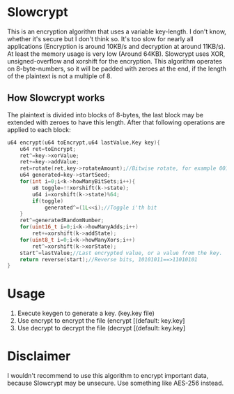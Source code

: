 # Slowcrypt
This is an encryption algorithm that uses a variable key-length.
I don't know, whether it's secure but I don't think so. It's too slow
for nearly all applications (Encryption is around 10KB/s and decryption 
at around 11KB/s). At least the memory usage is very low (Around 64KB).
Slowcrypt uses XOR, unsigned-overflow and xorshift for the encryption.
This algorithm operates on 8-byte-numbers, so it will be padded with zeroes at the end, if the length of the plaintext 
is not a multiple of 8.
## How Slowcrypt works
The plaintext is divided into blocks of 8-bytes, the last block may be extended with zeroes to have this length.
After that following operations are applied to each block:
```c
u64 encrypt(u64 toEncrypt,u64 lastValue,Key key){
	u64 ret=toEncrypt;
	ret^=key->xorValue;
	ret+=key->addValue;
	ret=rotate(ret,key->rotateAmount);//Bitwise rotate, for example 0010->0100
	u64 generated=key->startSeed;
	for(int i=0;i<k->howManyBitSets;i++){
		u8 toggle=!!xorshift(k->state);
		u64 i=xorshift(k->state)%64;
		if(toggle)
			generated^=(1L<<i);//Toggle i'th bit
	}
	ret^=generatedRandomNumber;
	for(uint16_t i=0;i<k->howManyAdds;i++)
		ret+=xorshift(k->addState);
	for(uint8_t i=0;i<k->howManyXors;i++)
		ret^=xorshift(k->xorState);
	start^=lastValue;//Last encrypted value, or a value from the key.
	return reverse(start);//Reverse bits, 10101011==>11010101
}
```
# Usage
1. Execute keygen to generate a key. (key.key file)
2. Use encrypt to encrypt the file (encrypt <inFile> <outFile> [<keyfile>(default: key.key]
2. Use decrypt to decrypt the file (decrypt <inFile> <outFile> [<keyfile>(default: key.key]
# Disclaimer
I wouldn't recommend to use this algorithm to encrypt important data, because Slowcrypt may be unsecure.
Use something like AES-256 instead.
